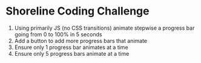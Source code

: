 # Shoreline Coding Challenge
1. Using primarily JS (no CSS transitions) animate stepwise a progress bar going from 0 to 100% in 5 seconds
2. Add a button to add more progress bars that animate
3. Ensure only 1 progress bar animates at a time
4. Ensure only 5 progress bars animate at a time
